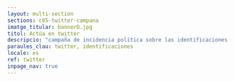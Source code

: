```yaml
---
layout: multi-section
sections: c05-twitter-campana
imatge_titular: bannerD.jpg
titol: Actúa en twitter
descripcio: "campaña de incidencia política sobre las identificaciones policiales por perfil étnico"
paraules_clau: twitter, identificaciones
locale: es
ref: twitter
inpage_nav: true
---
```

